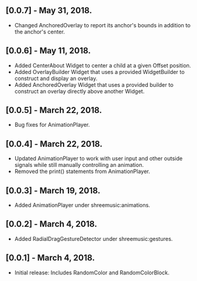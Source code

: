 ## [0.0.7] - May 31, 2018.

* Changed AnchoredOverlay to report its anchor's bounds in addition to the anchor's center.

## [0.0.6] - May 11, 2018.

* Added CenterAbout Widget to center a child at a given Offset position.
* Added OverlayBuilder Widget that uses a provided WidgetBuilder to construct and display an overlay.
* Added AnchoredOverlay Widget that uses a provided builder to construct an overlay directly above another Widget.

## [0.0.5] - March 22, 2018.

* Bug fixes for AnimationPlayer.

## [0.0.4] - March 22, 2018.

* Updated AnimationPlayer to work with user input and other outside signals while still manually controlling an animation.
* Removed the print() statements from AnimationPlayer.

## [0.0.3] - March 19, 2018.

* Added AnimationPlayer under shreemusic:animations.

## [0.0.2] - March 4, 2018.

* Added RadialDragGestureDetector under shreemusic:gestures.

## [0.0.1] - March 4, 2018.

* Initial release: Includes RandomColor and RandomColorBlock.
